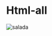 # Html-all

![salada](https://user-images.githubusercontent.com/49458473/143366274-260ec19a-a531-4971-814e-15a663377e75.png)
